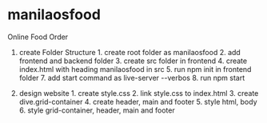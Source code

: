 # manilaosfood
Online Food Order
1.	create Folder Structure
		1. create root folder as manilaosfood
		2. add frontend and backend folder
		3. create src folder in frontend
		4. create index.html with heading manilaosfood in src
		5. run npm init in frontend folder
		7.	add start command as live-server --verbos
		8.	run npm start

2.	design website
		1.	create style.css
		2.	link style.css to index.html
		3.	create dive.grid-container
		4.	create header, main and footer
		5.	style html, body
		6.	style grid-container, header, main and footer
